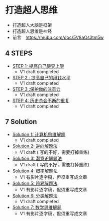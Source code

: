 # 打造超人思维

* 打造超人大脑是框架
* 打造超人思维是神经
* 前言　https://mubu.com/doc/5V8aOs3tm5w

## 4 STEPS

* [STEP 1: 提高自己眼界上限](step-01.md)
  - V1 draft completed
* [STEP 2 : 提高自己的用钱水平](step-02.md)
  - V1 draft completed
* [STEP 3 :保护你的注意力](step-03.md)
  - V1 draft completed
* [STEP 4: 历史总会不断的重复](step-04.md)
  - V1 draft completed

## 7 Solution

* [Solution 1: 计算机思维解题](hack-01.md)
  - V1 draft completed
* [Solution 2: 逆向解题法](hack-02.md)
  - V1 draft ( 写的不好，需要打掉重练)
* [Solution 3: 潜意识解題法](hack-03.md)
  - V1 draft ( 写的不好，需要打掉重练)
* [Solution 4: 概率解题法](hack-04.md)
  - V1 有影片逐字稿，但须重写成文章
* [Solution 5: 跨界解题法](hack-05.md)
  - V1 有影片逐字稿，但须重写成文章
* [Solution 6: 分类解题法](hack-06.md)
  - V1 draft completed
* [Solution 7: 数学思维解题](hack-07.md)
  - V1 有影片逐字稿，但须重写成文章
